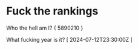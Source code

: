 # Fuck the rankings

Who the hell am I?
{ 5890210 }

What fucking year is it?
[ 2024-07-12T23:30:00Z ]
